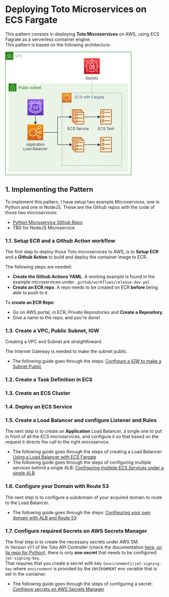 # Deploying Toto Microservices on ECS Fargate
This pattern consists in deploying **Toto Microservices** on AWS, using ECS Fagrate as a serverless container engine. <br>
This pattern is based on the following architecture: 

![](../../diagrams/Microservices%20on%20ECS.png)

## 1. Implementing the Pattern
To implement this pattern, I have setup two example Microservices, one in Python and one in NodeJS. These are the Github repos with the code of those two microservices: 
* [Python Microservice Github Repo](https://github.com/nicolasances/aws-py-service)
* TBD for NodeJS Microservice

### 1.1. Setup ECR and a Github Action workflow
The first step to deploy those Toto microservices to AWS, is to **Setup ECR** and a **Github Action** to build and deploy the container image to ECR. 

The following steps are needed: 
 * **Create the Github Actions YAML**. A working example is found in the example microservices under `.github/workflows/release-dev.yml`. 
 * **Create an ECR repo**. A repo needs to be created on ECR **before** being able to push to it. 

To **create an ECR Repo**: 
 * Go on AWS portal, in ECR, Private Repositories and **Create a Repository**. 
 * Give a name to the repo, and you're done!

### 1.3. Create a VPC, Public Subnet, IGW
Creating a VPC and Subnet are straightfoward. 

The Internet Gateway is needed to make the subnet public. 
* The following guide goes through the steps: [Configure a IGW to make a Subnet Public](../making-subnet-public.md)

### 1.2. Create a Task Definition in ECS

### 1.3. Create an ECS Cluster

### 1.4. Deploy an ECS Service 

### 1.5. Create a Load Balancer and configure Listener and Rules
The next step is to create an **Application** Load Balancer, a single one to put in front of all the ECS microservices, and configure it so that based on the request it directs the call to the right microservice.

* The following guide goes through the steps of creating a Load Balancer: [Using a Load Balancer with ECS Fargate](../load-balancer-ecs.md)
* The following guide goes through the steps of configuring multiple services behind a single ALB: [Configuring multiple ECS Services under a single ALB](../alb-multiple-ecs-services.md)

### 1.6. Configure your Domain with Route 53
The next step is to configure a subdomain of your acquired domain to route to the Load Balancer. 

* The following guide goes through the steps: [Configuring your own domain with ALB and Route 53](../own-domain-name-alb.md)

### 1.7. Configure required Secrets on AWS Secrets Manager
The final step is to create the necessary secrets under AWS SM. <br>
In Version v1.1 of the Toto API Controller (check the documentation [here, on its repo for Python](https://github.com/nicolasances/py-toto-api-controller/blob/main/docs/v1.1.md)), there is only **one secret** that needs to be configured: `jwt-signing-key`. <br>
That requires that you create a secret with key `{environment}/jwt-signing-key` where `environment` is provided by the `ENVIRONMENT` env variable that is set in the container.

* The following guide goes through the steps of configuring a secret: [Configure secrets on AWS Secrets Manager](../managing-secrets.md)
